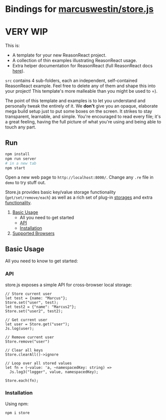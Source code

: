 # Bindings for [marcuswestin/store.js](https://github.com/marcuswestin/store.js)

# **VERY WIP**

This is:

- A template for your new ReasonReact project.
- A collection of thin examples illustrating ReasonReact usage.
- Extra helper documentation for ReasonReact (full ReasonReact docs [here](https://reasonml.github.io/reason-react/)).

`src` contains 4 sub-folders, each an independent, self-contained ReasonReact example. Feel free to delete any of them and shape this into your project! This template's more malleable than you might be used to =).

The point of this template and examples is to let you understand and personally tweak the entirely of it. We **don't** give you an opaque, elaborate mega build setup just to put some boxes on the screen. It strikes to stay transparent, learnable, and simple. You're encouraged to read every file; it's a great feeling, having the full picture of what you're using and being able to touch any part.

## Run

```sh
npm install
npm run server
# in a new tab
npm start
```

Open a new web page to `http://localhost:8000/`. Change any `.re` file in `demo` to try stuff out.

Store.js provides basic key/value storage functionality (`get/set/remove/each`) as well as a rich set of plug-in [storages](#user-content-storages) and extra [functionality](#user-content-plugins).

1. [Basic Usage](#user-content-basic-usage)
   - All you need to get started
   - [API](#user-content-api)
   - [Installation](#user-content-installation)
2. [Supported Browsers](#user-content-supported-browsers)

## Basic Usage

All you need to know to get started:

### API

store.js exposes a simple API for cross-browser local storage:

```re
// Store current user
let test = {name: "Marcus"};
Store.set("user", test);
let test2 = {"name": "Marcus2"};
Store.set("user2", test2);

// Get current user
let user = Store.get("user");
Js.log(user);

// Remove current user
Store.remove("user")

// Clear all keys
Store.clearAll()->ignore

// Loop over all stored values
let fn = (~value: 'a, ~namespacedKey: string) =>
  Js.log3("logger", value, namespacedKey);

Store.each(fn);

```

### Installation

Using npm:

```sh
npm i store
```
